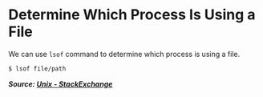# Determine Which Process Is Using a File

We can use `lsof` command to determine which process is using a file.

```bash
$ lsof file/path
```

**_Source: [Unix - StackExchange](https://unix.stackexchange.com/a/13791)_**

